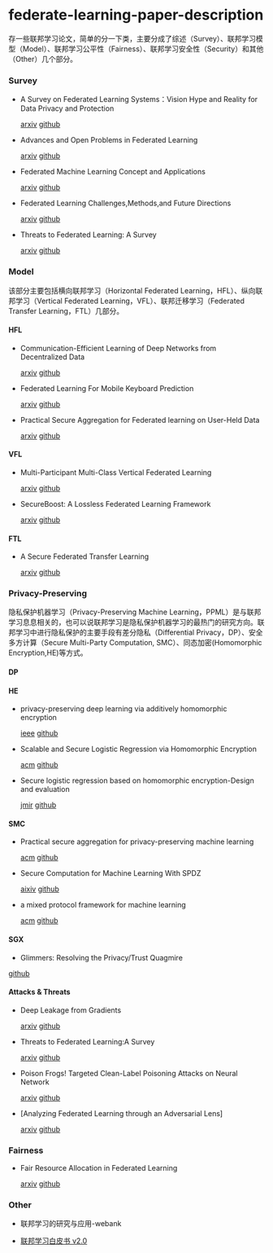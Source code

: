 # federate-learning-paper-description
存一些联邦学习论文，简单的分一下类，主要分成了综述（Survey）、联邦学习模型（Model）、联邦学习公平性（Fairness）、联邦学习安全性（Security）和其他（Other）几个部分。

### Survey

- A Survey on Federated Learning Systems：Vision Hype and Reality for Data Privacy and Protection

   [arxiv](https://arxiv.org/abs/1907.09693)      [github](https://github.com/wanghaojun/federate-learning-paper/blob/main/paper/A%20Secure%20Federated%20Transfer%20Learning.pdf)

- Advances and Open Problems in Federated Learning

   [arxiv](https://arxiv.org/abs/1912.04977)      [github](https://github.com/wanghaojun/federate-learning-paper/blob/main/paper/Advances%20and%20Open%20Problems%20in%20Federated%20Learning.pdf)

- Federated Machine Learning Concept and Applications

   [arxiv](https://arxiv.org/abs/1902.04885)      [github](https://github.com/wanghaojun/federate-learning-paper/blob/main/paper/Federated%20Machine%20Learning%20Concept%20and%20Applications.pdf)

- Federated Learning Challenges,Methods,and Future Directions

  [arxiv](https://arxiv.org/abs/1908.07873)      [github](https://github.com/wanghaojun/federate-learning-paper/blob/main/paper/Federated%20Learning%20Challenges%2CMethods%2Cand%20Future%20Directions.pdf)

- Threats to Federated Learning: A Survey

   [arxiv](https://arxiv.org/abs/2003.02133)      [github](https://github.com/wanghaojun/federate-learning-paper/blob/main/paper/Threats%20to%20Federated%20Learning%20A%20Survey.pdf)

### Model

该部分主要包括横向联邦学习（Horizontal Federated Learning，HFL）、纵向联邦学习（Vertical Federated Learning，VFL）、联邦迁移学习（Federated Transfer Learning，FTL）几部分。

#### HFL

- Communication-Efficient Learning of Deep Networks from Decentralized Data

  [arxiv](https://arxiv.org/abs/1602.05629)     [github](https://github.com/wanghaojun/federate-learning-paper/blob/main/paper/Communication-Efficient%20Learning%20of%20Deep%20Networks%20from%20Decentralized%20Data.pdf)

- Federated Learning For Mobile Keyboard Prediction

  [arxiv](https://arxiv.org/abs/1811.03604)     [github](https://github.com/wanghaojun/federate-learning-paper/blob/main/paper/Federated%20Learning%20for%20Mobile%20Keyboard%20Prediction.pdf)

- Practical Secure Aggregation for Federated learning on User-Held Data

  [arxiv](https://arxiv.org/abs/1611.04482)     [github](https://github.com/wanghaojun/federate-learning-paper/blob/main/paper/Practical%20Secure%20Aggregation%20for%20Federated%20learning%20on%20User-Held%20Data.pdf)

#### VFL

- Multi-Participant Multi-Class Vertical Federated Learning

  [arxiv](https://arxiv.org/abs/2001.11154)     [github](https://github.com/wanghaojun/federate-learning-paper/blob/main/paper/Multi-Participant%20Multi-Class%20Vertical%20Federated%20Learning.pdf)

- SecureBoost: A Lossless Federated Learning Framework

  [arxiv](https://arxiv.org/abs/1901.08755)     [github](https://github.com/wanghaojun/federate-learning-paper/blob/main/paper/SecureBoost%20%20A%20Lossless%20Federated%20Learning%20Framework.pdf)

#### FTL

- A Secure Federated Transfer Learning

  [arxiv](https://arxiv.org/abs/1812.03337)     [github](https://github.com/wanghaojun/federate-learning-paper/blob/main/paper/A%20Secure%20Federated%20Transfer%20Learning.pdf)

### Privacy-Preserving

隐私保护机器学习（Privacy-Preserving Machine Learning，PPML）是与联邦学习息息相关的，也可以说联邦学习是隐私保护机器学习的最热门的研究方向。联邦学习中进行隐私保护的主要手段有差分隐私（Differential Privacy，DP）、安全多方计算（Secure Multi-Party Computation, SMC）、同态加密(Homomorphic Encryption,HE)等方式。

#### DP



#### HE

- privacy-preserving deep learning via additively homomorphic encryption

  [ieee](https://ieeexplore.ieee.org/document/8241854)     [github](https://github.com/wanghaojun/federate-learning-paper/blob/main/paper/privacy-preserving%20deep%20learning%20via%20additively%20homomorphic%20encryption.pdf)

- Scalable and Secure Logistic Regression via Homomorphic Encryption

  [acm](https://dl.acm.org/doi/10.1145/2857705.2857731)     [github](https://github.com/wanghaojun/federate-learning-paper/blob/main/paper/Scalable%20and%20Secure%20Logistic%20Regression%20via%20Homomorphic.pdf)

- Secure logistic regression based on homomorphic encryption-Design and evaluation

  [jmir](https://medinform.jmir.org/2018/2/e19/)     [github](https://github.com/wanghaojun/federate-learning-paper/blob/main/paper/Secure%20logistic%20regression%20based%20on%20homomorphic%20encryption-Design%20and%20evaluation.pdf)

#### SMC

- Practical secure aggregation for privacy-preserving machine learning

  [acm](https://dl.acm.org/doi/10.1145/3133956.3133982)     [github](https://github.com/wanghaojun/federate-learning-paper/blob/main/paper/Practical%20secure%20aggregation%20for%20privacy-preserving%20machine%20learning.pdf)

- Secure Computation for Machine Learning With SPDZ

  [aixiv](https://arxiv.org/abs/1901.00329)     [github](https://github.com/wanghaojun/federate-learning-paper/blob/main/paper/Secure%20Computation%20for%20Machine%20Learning%20With%20SPDZ.pdf)

- a mixed protocol framework for machine learning

  [acm](https://dl.acm.org/doi/10.1145/3243734.3243760)     [github](https://github.com/wanghaojun/federate-learning-paper/blob/main/paper/A%20Mixed%20Protocol%20Framework%20for%20Machine%20Learning.pdf)
  
#### SGX

- Glimmers: Resolving the Privacy/Trust Quagmire

[github](https://github.com/wanghaojun/federate-learning-paper/blob/main/paper/Glimmers%20Resolving%20the%20Privacy%20Trust%20Quagmire.pdf)

#### Attacks & Threats

- Deep Leakage from Gradients

  [arxiv](https://arxiv.org/abs/1906.08935)     [github](https://github.com/wanghaojun/federate-learning-paper/blob/main/paper/Deep%20Leakage%20from%20Gradients.pdf)

- Threats to Federated Learning:A Survey

  [arxiv](https://arxiv.org/abs/2003.02133)     [github](https://github.com/wanghaojun/federate-learning-paper/blob/main/paper/Threats%20to%20Federated%20Learning%20A%20Survey.pdf)

- Poison Frogs! Targeted Clean-Label Poisoning Attacks on Neural Network

  [arxiv](https://arxiv.org/abs/1804.00792)     [github]()

- [Analyzing Federated Learning through an Adversarial Lens]

  [arxiv](https://arxiv.org/abs/1811.12470)    [github]()



### Fairness 

- Fair Resource Allocation in Federated Learning

  [arxiv](https://arxiv.org/abs/1905.10497)     [github](https://github.com/wanghaojun/federate-learning-paper/blob/main/paper/Fair%20Resource%20Allocation%20in%20Federated%20Learning.pdf)

### Other

- 联邦学习的研究与应用-webank

- [联邦学习白皮书 v2.0](https://aisp-1251170195.cos.ap-hongkong.myqcloud.com/wp-content/uploads/pdf/%E8%81%94%E9%82%A6%E5%AD%A6%E4%B9%A0%E7%99%BD%E7%9A%AE%E4%B9%A6_v2.0.pdf)

  



